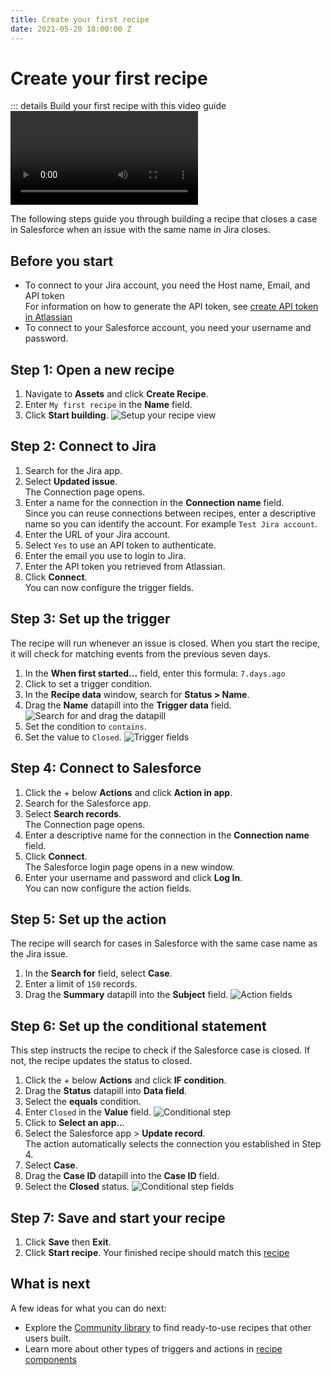 ```yaml
---
title: Create your first recipe
date: 2021-05-20 18:00:00 Z
---
```


# Create your first recipe
::: details Build your first recipe with this video guide
<Video src="https://www.youtube.com/embed/H4MMLklNpPU"/>
:::
A recipe is an automated workflow that connects your apps. Each recipe is comprised of a trigger and one or more actions. When you turn on your recipe, it waits for a triggering event to run the actions.

The following steps guide you through building a recipe that closes a case in Salesforce when an issue with the same name in Jira closes.

## Before you start
* To connect to your Jira account, you need the Host name, Email, and API token<br>
For information on how to generate the API token, see [create API token in Atlassian](/connectors/jira.md#how-to-connect-to-jira-on-workato)
* To connect to your Salesforce account, you need your username and password.

## Step 1: Open a new recipe
<!-- reveal after projects is released and remove the current step 1
1. Navigate to **Projects** and either select an existing project or click **New Project**.
-->

1. Navigate to **Assets** and click **Create Recipe**.
2. Enter `My first recipe` in the **Name** field.
3. Click **Start building**. ![Setup your recipe view](~@img/first-recipe/setup-recipe-view.png)

## Step 2: Connect to Jira
1. Search for the Jira app.
2. Select **Updated issue**.<br>The Connection page opens.
3. Enter a name for the connection in the **Connection name** field. <br>Since you can reuse connections between recipes, enter a descriptive name so you can identify the account. For example `Test Jira account`.
4. Enter the URL of your Jira account.
5. Select `Yes` to use an API token to authenticate.
6. Enter the email you use to login to Jira.
7. Enter the API token you retrieved from Atlassian.
4. Click **Connect**.<br>
You can now configure the trigger fields.

## Step 3: Set up the trigger
The recipe will run whenever an issue is closed. When you start the recipe, it will check for matching events from the previous seven days.
1. In the **When first started...** field, enter this formula: `7.days.ago`
2. Click to set a trigger condition.
3. In the **Recipe data** window, search for **Status > Name**.
4. Drag the **Name** datapill into the **Trigger data** field.
![Search for and drag the datapill](~@img/first-recipe/datapill.gif)
5. Set the condition to `contains`.
6. Set the value to `Closed`.
![Trigger fields](~@img/first-recipe/trigger-fields.png)

## Step 4: Connect to Salesforce
1. Click the + below **Actions** and click **Action in app**.
2. Search for the Salesforce app.
3. Select **Search records**.<br>The Connection page opens.
4. Enter a descriptive name for the connection in the **Connection name** field.
5. Click **Connect**.<br>
The Salesforce login page opens in a new window.
6. Enter your username and password and click **Log In**.<br>
You can now configure the action fields.

## Step 5: Set up the action
The recipe will search for cases in Salesforce with the same case name as the Jira issue.
1. In the **Search for** field, select **Case**.
2. Enter a limit of `150` records.
3. Drag the **Summary** datapill into the **Subject** field.
![Action fields](~@img/first-recipe/action-fields.png)

## Step 6: Set up the conditional statement
This step instructs the recipe to check if the Salesforce case is closed. If not, the recipe updates the status to closed.
1. Click the + below **Actions** and click **IF condition**.
2. Drag the **Status** datapill into **Data field**.
3. Select the **equals** condition.
4. Enter `Closed` in the **Value** field.
![Conditional step](~@img/first-recipe/if-condition.png)
5. Click to **Select an app..**.
6. Select the Salesforce app > **Update record**.<br>The action automatically selects the connection you established in Step 4.
7. Select **Case**.
8. Drag the **Case ID** datapill into the **Case ID** field.
9. Select the **Closed** status.
![Conditional step fields](~@img/first-recipe/if-condition-fields.png)

## Step 7: Save and start your recipe
1. Click **Save** then **Exit**.
2. Click **Start recipe**.
Your finished recipe should match this [recipe](https://app.workato.com/recipes/837151-closed-jira-issues-close-salesforce-cases?community=true)

## What is next
A few ideas for what you can do next:
- Explore the [Community library](https://app.workato.com/browse/recipes) to find ready-to-use recipes that other users built.
- Learn more about other types of triggers and actions in [recipe components](/recipes/building-recipes.md#learn-more-about-recipe-components)
